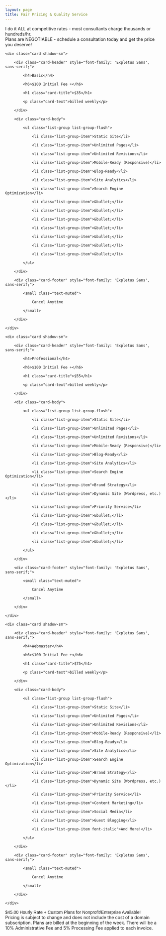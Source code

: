 ```yaml
---
layout: page
title: Fair Pricing & Quality Service
---
```


<div class="text-center mt-4">I do it ALL at competitive rates - most consultants charge thousands or hundreds/hr.</div>

<div class="text-center">Plans are NEGOTIABLE - schedule a consultation today and get the price you deserve!</div>


<div class="card-deck text-center mt-5">

    <div class="card shadow-sm">

        <div class="card-header" style="font-family: 'Expletus Sans', sans-serif;">

            <h4>Basic</h4>

            <h6>$100 Initial Fee +</h6>

            <h1 class="card-title">$35</h1>

            <p class="card-text">billed weekly</p>

        </div>

        <div class="card-body">

            <ul class="list-group list-group-flush">

                <li class="list-group-item">Static Site</li>

                <li class="list-group-item">Unlimited Pages</li>

                <li class="list-group-item">Unlimited Revisions</li>

                <li class="list-group-item">Mobile-Ready (Responsive)</li>

                <li class="list-group-item">Blog-Ready</li>

                <li class="list-group-item">Site Analytics</li>

                <li class="list-group-item">Search Engine Optimization</li>

                <li class="list-group-item">&bullet;</li>

                <li class="list-group-item">&bullet;</li>

                <li class="list-group-item">&bullet;</li>

                <li class="list-group-item">&bullet;</li>

                <li class="list-group-item">&bullet;</li>

                <li class="list-group-item">&bullet;</li>

                <li class="list-group-item">&bullet;</li>

            </ul>

        </div>

        <div class="card-footer" style="font-family: 'Expletus Sans', sans-serif;">

            <small class="text-muted">
            
                Cancel Anytime
            
            </small>

        </div>

    </div>

    <div class="card shadow-sm">

        <div class="card-header" style="font-family: 'Expletus Sans', sans-serif;">

            <h4>Professional</h4>

            <h6>$100 Initial Fee +</h6>

            <h1 class="card-title">$55</h1>

            <p class="card-text">billed weekly</p>

        </div>

        <div class="card-body">

            <ul class="list-group list-group-flush">

                <li class="list-group-item">Static Site</li>

                <li class="list-group-item">Unlimited Pages</li>

                <li class="list-group-item">Unlimited Revisions</li>

                <li class="list-group-item">Mobile-Ready (Responsive)</li>

                <li class="list-group-item">Blog-Ready</li>

                <li class="list-group-item">Site Analytics</li>

                <li class="list-group-item">Search Engine Optimization</li>

                <li class="list-group-item">Brand Strategy</li>

                <li class="list-group-item">Dynamic Site (Wordpress, etc.)</li>

                <li class="list-group-item">Priority Service</li>

                <li class="list-group-item">&bullet;</li>

                <li class="list-group-item">&bullet;</li>

                <li class="list-group-item">&bullet;</li>

                <li class="list-group-item">&bullet;</li>

            </ul>

        </div>

        <div class="card-footer" style="font-family: 'Expletus Sans', sans-serif;">

            <small class="text-muted">
            
                Cancel Anytime
            
            </small>

        </div>

    </div>

    <div class="card shadow-sm">

        <div class="card-header" style="font-family: 'Expletus Sans', sans-serif;">

            <h4>Webmaster</h4>

            <h6>$100 Initial Fee +</h6>

            <h1 class="card-title">$75</h1>

            <p class="card-text">billed weekly</p>

        </div>

        <div class="card-body">

            <ul class="list-group list-group-flush">

                <li class="list-group-item">Static Site</li>

                <li class="list-group-item">Unlimited Pages</li>

                <li class="list-group-item">Unlimited Revisions</li>

                <li class="list-group-item">Mobile-Ready (Responsive)</li>

                <li class="list-group-item">Blog-Ready</li>

                <li class="list-group-item">Site Analytics</li>

                <li class="list-group-item">Search Engine Optimization</li>

                <li class="list-group-item">Brand Strategy</li>

                <li class="list-group-item">Dynamic Site (Wordpress, etc.)</li>

                <li class="list-group-item">Priority Service</li>

                <li class="list-group-item">Content Marketing</li>

                <li class="list-group-item">Social Media</li>

                <li class="list-group-item">Guest Blogging</li>

                <li class="list-group-item font-italic">And More!</li>

            </ul>

        </div>

        <div class="card-footer" style="font-family: 'Expletus Sans', sans-serif;">

            <small class="text-muted">
            
                Cancel Anytime
            
            </small>

        </div>

    </div>

</div>

<div class="text-center mt-4" style="font-family: 'Expletus Sans', sans-serif;">$45.00 Hourly Rate + Custom Plans for Nonprofit/Enterprise Available!</div>

<div class="text-center mt-4">Pricing is subject to change and does not include the cost of a domain subscription. Plans are billed at the beginning of the week. There will be a <span class="font-weight-bold">10% Administrative Fee</span> and <span class="font-weight-bold">5% Processing Fee</span> applied to each invoice.</div>